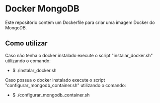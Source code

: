 # Docker MongoDB

Este repositório contém um Dockerfile para criar uma imagem Docker do MongoDB.

## Como utilizar

Caso não tenha o docker instalado execute o script "instalar_docker.sh" utilizando o comando:

- $ ./instalar_docker.sh

Caso possua o docker instalado execute o script "configurar_mongodb_container.sh" utilizando o comando:

- $ ./configurar_mongodb_container.sh
